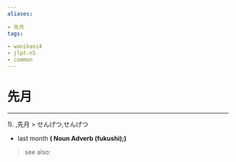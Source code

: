 ```yaml
---
aliases:
    
- 先月
tags:
    
- wanikani4
- jlpt-n5
- common
---
```


# 先月
---
1).
,先月 > せんげつ,せんげつ

- last month
**( Noun Adverb (fukushi);)**
> see also: 
            